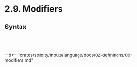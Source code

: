 <!-- This file is generated automatically by infrastructure scripts. Please don't edit by hand. -->

# 2.9. Modifiers

## Syntax

```{ .ebnf #ModifierDefinition }

```

<pre ebnf-snippet="ModifierDefinition" style="display: none;"><a href="#ModifierDefinition"><span class="k">ModifierDefinition</span></a><span class="o"> = </span><a href="../../01-file-structure/08-keywords#ModifierKeyword"><span class="k">MODIFIER_KEYWORD</span></a><br /><span class="o">                     </span><a href="../../05-expressions/06-identifiers#Identifier"><span class="k">IDENTIFIER</span></a><br /><span class="o">                     </span><a href="../08-functions#ParametersDeclaration"><span class="k">ParametersDeclaration</span></a><span class="o">?</span><br /><span class="o">                     </span><a href="#ModifierAttributes"><span class="k">ModifierAttributes</span></a><span class="o">?</span><br /><span class="o">                     </span><a href="../08-functions#FunctionBody"><span class="k">FunctionBody</span></a><span class="o">;</span></pre>

```{ .ebnf #ModifierAttributes }

```

<pre ebnf-snippet="ModifierAttributes" style="display: none;"><a href="#ModifierAttributes"><span class="k">ModifierAttributes</span></a><span class="o"> = </span><a href="#ModifierAttribute"><span class="k">ModifierAttribute</span></a><span class="o">+</span><span class="o">;</span></pre>

```{ .ebnf #ModifierAttribute }

```

<pre ebnf-snippet="ModifierAttribute" style="display: none;"><a href="#ModifierAttribute"><span class="k">ModifierAttribute</span></a><span class="o"> = </span><a href="../08-functions#OverrideSpecifier"><span class="k">OverrideSpecifier</span></a><br /><span class="o">                  | </span><a href="../../01-file-structure/08-keywords#VirtualKeyword"><span class="k">VIRTUAL_KEYWORD</span></a><span class="o">;</span><span class="o"> </span><span class="cm">(* Introduced in 0.6.0 *)</span></pre>

```{ .ebnf #ModifierInvocation }

```

<pre ebnf-snippet="ModifierInvocation" style="display: none;"><a href="#ModifierInvocation"><span class="k">ModifierInvocation</span></a><span class="o"> = </span><a href="../../05-expressions/06-identifiers#IdentifierPath"><span class="k">IdentifierPath</span></a><br /><span class="o">                     </span><a href="../../05-expressions/02-function-calls#ArgumentsDeclaration"><span class="k">ArgumentsDeclaration</span></a><span class="o">?</span><span class="o">;</span></pre>

--8<-- "crates/solidity/inputs/language/docs/02-definitions/09-modifiers.md"
